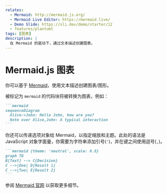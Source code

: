 ```yaml
---
relates:
  - Mermaid: http://mermaid.js.org/
  - Mermaid Live Editor: https://mermaid.live/
  - Demo Slide: https://sli.dev/demo/starter/12
  - features/plantuml
tags: [图表]
description: |
  在 Mermaid 的驱动下，通过文本描述创建图表。
---
```


# Mermaid.js 图表

你可以基于 [Mermaid](https://mermaid-js.github.io/mermaid)，使用文本描述创建图表/图形。

被标记为 `mermaid` 的代码块将被转换为图表，例如：

````md
```mermaid
sequenceDiagram
  Alice->John: Hello John, how are you?
  Note over Alice,John: A typical interaction
```
````

你还可以传递选项对象给 Mermaid，以指定缩放和主题。此处的语法是 JavaScript 对象字面量，你需要为字符串添加引号(`'`)，并在键之间使用逗号(`,`)。

````md
```mermaid {theme: 'neutral', scale: 0.8}
graph TD
B[Text] --> C{Decision}
C -->|One| D[Result 1]
C -->|Two| E[Result 2]
```
````

参阅 [Mermaid 官网](http://mermaid.js.org/) 以获取更多细节。
